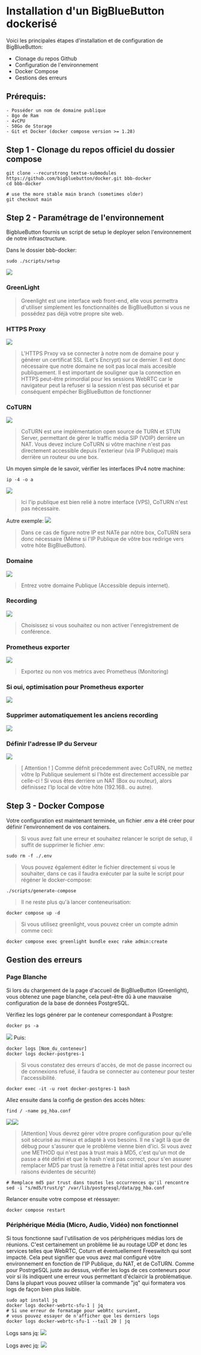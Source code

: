 ﻿# Installation d'un BigBlueButton dockerisé

Voici les principales étapes d'installation et de configuration de BigBlueButton:
 - Clonage du repos Github
 - Configuration de l'environnement
 - Docker Compose
 - Gestions des erreurs

## Prérequis:
	

	- Posséder un nom de domaine publique
	- 8go de Ram
	- 4vCPU
	- 50Go de Storage 
	- Git et Docker (docker compose version >= 1.28)


## Step 1 - Clonage du repos officiel du dossier compose

	git clone --recurstrong textse-submodules https://github.com/bigbluebutton/docker.git bbb-docker
	cd bbb-docker

	# use the more stable main branch (sometimes older)
	git checkout main
	
## Step 2 - Paramétrage de l'environnement
BigblueButton fournis un script de setup le deployer selon l'environnement de notre infrasctructure. 

Dans le dossier bbb-docker:

	sudo ./scripts/setup
![](http://93.90.205.194/docs/bbb_install/screen/Greenlight.png)
### GreenLight
> Greenlight est une interface web front-end, elle vous permettra d'utiliser simplement les fonctionnalités de BigBlueButton si vous ne possédez pas déjà votre propre site web.

### HTTPS Proxy
![](http://93.90.205.194/docs/bbb_install/screen/Https_proxy.png)
> L'HTTPS Prxoy va se connecter à notre nom de domaine pour y générer un certificat SSL (Let's Encrypt) sur ce dernier. Il est donc nécessaire que notre domaine ne soit pas local mais accesible publiquement. Il est important de souligner que la connection en HTTPS peut-être primordial pour les sessions WebRTC car le navigateur peut la refuser si la session n'est pas sécurisé et par conséquent empécher BigBlueButton de fonctionner 

### CoTURN
![](http://93.90.205.194/docs/bbb_install/coturn.png)
> CoTURN est une implémentation open source de TURN et STUN Server, permettant de gérer le traffic média SIP (VOIP) derrière un NAT.
> Vous devez inclure CoTURN si vôtre machine n'est pas directement accessible depuis l'exterieur (via IP Publique) mais derrière un routeur ou une box.

Un moyen simple de le savoir, vérifier les interfaces IPv4 notre machine:

	ip -4 -o a
![](http://93.90.205.194/docs/bbb_install/ip_a.png)
> Ici l'ip publique est bien relié à notre interface (VPS), CoTURN n'est pas nécessaire.

Autre exemple:
![](http://93.90.205.194/docs/bbb_install/ip_a_local.png)

> Dans ce cas de figure notre IP est NATé par nôtre box, CoTURN sera donc nécessaire (Même si l'IP Publique de vôtre box redirige vers votre hôte BigBlueButton).


### Domaine
![](http://93.90.205.194/docs/bbb_install/domain.png)
> Entrez votre domaine Publique (Accessible depuis internet).


### Recording
![](http://93.90.205.194/docs/bbb_install/recording.png)
> Choisissez si vous souhaitez ou non activer l'enregistrement de conférence.


### Prometheus exporter
![](http://93.90.205.194/docs/bbb_install/exporter.png)
> Exportez ou non vos metrics avec Prometheus (Monitoring)

### Si oui, optimisation pour Prometheus exporter
![](http://93.90.205.194/docs/bbb_install/exporter-optimize.png)
### Supprimer automatiquement les anciens recording
![](http://93.90.205.194/docs/bbb_install/recording-remove.png)
### Définir l'adresse IP du Serveur
![](http://93.90.205.194/docs/bbb_install/ip2.png)
> [ Attention ! ] Comme défnit précedemment avec CoTURN, ne mettez vôtre Ip Publique seulement si l'hôte est directement accessible par celle-ci !
> Si vous êtes derrière un NAT (Box ou routeur), alors définissez l'Ip local de vôtre hôte (192.168.. ou autre).

## Step 3 - Docker Compose
Votre configuration est maintenant terminée, un fichier .env a été créer pour définir l'environnement de vos containers.

> Si vous avez fait une erreur et souhaitez relancer le script de setup, il suffit de supprimer le fichier .env:

	sudo rm -f ./.env

> Vous pouvez également éditer le fichier directement si vous le souhaiter, dans ce cas il faudra exécuter par la suite le script pour régéner le docker-compose:

	./scripts/generate-compose

> Il ne reste plus qu'à lancer conteneurisation:

	docker compose up -d

> Si vous utilisez greenlight, vous pouvez créer un compte admin comme ceci:

	docker compose exec greenlight bundle exec rake admin:create

## Gestion des erreurs

### Page Blanche 
Si lors du chargement de la page d'accueil de BigBlueButton (Greenlight), vous obtenez une page blanche, cela peut-être dû à une mauvaise configuration de la base de données PostgreSQL.

Vérifiez les logs générer par le conteneur correspondant à Postgre:

	docker ps -a

![](http://93.90.205.194/docs/bbb_install/docker-ps-a.png)
Puis:

	docker logs [Nom_du_conteneur]
	docker logs docker-postgres-1
> Si vous constatez des erreurs d'accès, de mot de passe incorrect ou de connexions refusé, il faudra se connecter au conteneur pour tester l'accessibilité.

	docker exec -it -u root docker-postgres-1 bash
Allez ensuite dans la config de gestion des accès hôtes:

	find / -name pg_hba.conf
![](http://93.90.205.194/docs/bbb_install/postgre-debug/docker-exec-cat-pg_hba.png)![](http://93.90.205.194/docs/bbb_install/postgre-debug/cat_pg_hba_md5.png)
> [Attention] Vous devrez gérer vôtre propre configuration pour qu'elle soit sécurisé au mieux et adapté à vos besoins. Il ne s'agit là que de débug pour s'assurer que le problème vienne bien d'ici.
> Si vous avez une METHOD qui n'est pas à trust mais à MD5, c'est qu'un mot de passe a été défini et que le hash n'est pas correct, pour s'en assurer remplacer MD5 par trust (à remettre à l'état initial après test pour des raisons évidentes de sécurité)

	# Remplace md5 par trust dans toutes les occurrences qu'il rencontre
	sed -i "s/md5/trust/g" /var/lib/postgresql/data/pg_hba.conf

Relancer ensuite votre compose et réessayer:

	docker compose restart

### Périphérique Média (Micro, Audio, Vidéo) non fonctionnel 
Si tous fonctionne sauf l'utilisation de vos périphériques médias lors de réunions. C'est certainement un problème lié au routage UDP et donc les services telles que WebRTC, Coturn et éventuellement Freeswitch qui sont impacté. Cela peut signifier que vous avez mal configuré vôtre environnement en fonction de l'IP Publique, du NAT, et de CoTURN.
Comme pour PostrgeSQL juste au dessus, vérifier les logs de ces conteneurs pour voir si ils indiquent une erreur vous permettant d'éclaircir la problématique. Dans la plupart vous pouvez utiliser la commande "jq" qui formatera vos logs de façon bien plus lisible.

	sudo apt install jq
	docker logs docker-webrtc-sfu-1 | jq
	# Si une erreur de formatage pour webRtc survient,
	# vous pouvez essayer de n'afficher que les derniers logs
	docker logs docker-webrtc-sfu-1 --tail 20 | jq

Logs sans jq:
![](http://93.90.205.194/docs/bbb_install/coturn-debug/log-sans-jq.png)

Logs avec jq:
![](http://93.90.205.194/docs/bbb_install/coturn-debug/log-avec-jq.png)
